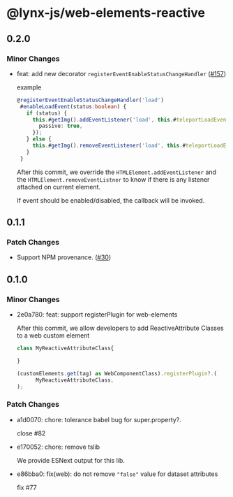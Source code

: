# @lynx-js/web-elements-reactive

## 0.2.0

### Minor Changes

- feat: add new decorator `registerEventEnableStatusChangeHandler` ([#157](https://github.com/lynx-family/lynx-stack/pull/157))

  example

  ```typescript
  @registerEventEnableStatusChangeHandler('load')
   #enableLoadEvent(status:boolean) {
     if (status) {
       this.#getImg().addEventListener('load', this.#teleportLoadEvent, {
         passive: true,
       });
     } else {
       this.#getImg().removeEventListener('load', this.#teleportLoadEvent);
     }
   }
  ```

  After this commit, we override the `HTMLElement.addEventListener` and the `HTMLElement.removeEventListner` to know if there is any listener attached on current element.

  If event should be enabled/disabled, the callback will be invoked.

## 0.1.1

### Patch Changes

- Support NPM provenance. ([#30](https://github.com/lynx-family/lynx-stack/pull/30))

## 0.1.0

### Minor Changes

- 2e0a780: feat: support registerPlugin for web-elements

  After this commit, we allow developers to add ReactiveAttribute Classes to a web custom element

  ```javascript
  class MyReactiveAttributeClass{

  }

  (customElements.get(tag) as WebComponentClass).registerPlugin?.(
        MyReactiveAttributeClass,
  );
  ```

### Patch Changes

- a1d0070: chore: tolerance babel bug for super.property?.

  close #82

- e170052: chore: remove tslib

  We provide ESNext output for this lib.

- e86bba0: fix(web): do not remove `"false"` value for dataset attributes

  fix #77
